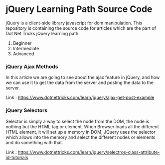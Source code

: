 # jQuery Learning Path Source Code
jQuery is a client-side library javascript for dom manipulation. This repository is containing the source code for articles which are the part of Dot Net Tricks jQuery learning path.

1. Beginner
2. Intermediate
3. Advanced

### jQuery Ajax Methods
In this article we are going to see about the ajax feature in jQuery, and how we can use it to get the data from the server and posting the data to the server.

Link : https://www.dotnettricks.com/learn/jquery/ajax-get-post-example

### jQuery Selectors
Selector is simply a way to select the node from the DOM, the node is nothing but the HTML tag or element. When Browser loads all the different HTML element, it will set up a memory in DOM, JQuery uses the selector which allows into the memory and select the different nodes or elements and do something with that.

Link : https://www.dotnettricks.com/learn/jquery/selectros-class-attribute-id-tutorials

